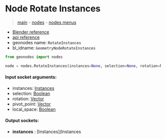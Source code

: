 # Node Rotate Instances

> [main](../structure.md) - [nodes](nodes.md) - [nodes menus](nodes_menus.md)

- [Blender reference](https://docs.blender.org/manual/en/latest/modeling/geometry_nodes/instances/rotate_instances.html)
- [api reference](https://docs.blender.org/api/current/bpy.types.GeometryNodeRotateInstances.html)
- geonodes name: `RotateInstances`
- bl_idname: `GeometryNodeRotateInstances`

```python
from geonodes import nodes

node = nodes.RotateInstances(instances=None, selection=None, rotation=None, pivot_point=None, local_space=None)
```

#### Input socket arguments:

- instances: [Instances](Instances.md)
- selection: [Boolean](Boolean.md)
- rotation: [Vector](Vector.md)
- pivot_point: [Vector](Vector.md)
- local_space: [Boolean](Boolean.md)

#### Output sockets:

- **instances** : [Instances](Instances

